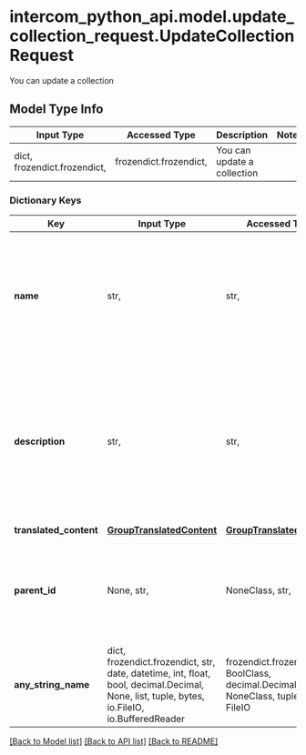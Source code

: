 # intercom_python_api.model.update_collection_request.UpdateCollectionRequest

You can update a collection

## Model Type Info
Input Type | Accessed Type | Description | Notes
------------ | ------------- | ------------- | -------------
dict, frozendict.frozendict,  | frozendict.frozendict,  | You can update a collection | 

### Dictionary Keys
Key | Input Type | Accessed Type | Description | Notes
------------ | ------------- | ------------- | ------------- | -------------
**name** | str,  | str,  | The name of the collection. For multilingual collections, this will be the name of the default language&#x27;s content. | [optional] 
**description** | str,  | str,  | The description of the collection. For multilingual collections, this will be the description of the default language&#x27;s content. | [optional] 
**translated_content** | [**GroupTranslatedContent**](GroupTranslatedContent.md) | [**GroupTranslatedContent**](GroupTranslatedContent.md) |  | [optional] 
**parent_id** | None, str,  | NoneClass, str,  | The id of the parent collection. If &#x60;null&#x60; then it will be updated as the first level collection. | [optional] 
**any_string_name** | dict, frozendict.frozendict, str, date, datetime, int, float, bool, decimal.Decimal, None, list, tuple, bytes, io.FileIO, io.BufferedReader | frozendict.frozendict, str, BoolClass, decimal.Decimal, NoneClass, tuple, bytes, FileIO | any string name can be used but the value must be the correct type | [optional]

[[Back to Model list]](../../README.md#documentation-for-models) [[Back to API list]](../../README.md#documentation-for-api-endpoints) [[Back to README]](../../README.md)

